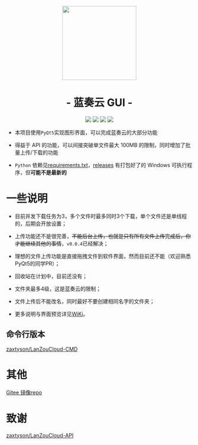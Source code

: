 <p align="center">
<img src="https://pc.woozooo.com/img/logo2.gif" width="200">
</p>

<h1 align="center">- 蓝奏云 GUI -</h1>

<p align="center">
<img src="https://img.shields.io/badge/version-0.0.5-blue?logo=iCloud">
<img src="https://img.shields.io/badge/support-Windows-blue?logo=Windows">
<img src="https://img.shields.io/badge/support-Linux-yellow?logo=Linux">
<img src="https://img.shields.io/badge/support-MacOS-green?logo=apple">
</p>

- 本项目使用`PyQt5`实现图形界面，可以完成蓝奏云的大部分功能

- 得益于 API 的功能，可以间接突破单文件最大 100MB 的限制，同时增加了批量上传/下载的功能

- `Python` 依赖见[requirements.txt](https://github.com/rachpt/lanzou-gui/blob/master/requirements.txt)，[releases](https://github.com/rachpt/lanzou-gui/releases) 有打包好了的 Windows 可执行程序，但**可能不是最新的**


# 一些说明
- 目前并发下载任务为3，多个文件时最多同时3个下载，单个文件还是单线程的，后期会开放设置；

- 上传功能还不是很完善，~~不能后台上传，也就是只有所有文件上传完成后，你才能继续其他的事情~~，`v0.0.4`已经解决；

- 理想的文件上传功能是直接拖拽文件到软件界面，然而目前还不能（欢迎熟悉PyQt5的同学PR）；

- 回收站在计划中，目前还没有；

- 文件夹最多4级，这是蓝奏云的限制；

- 文件上传后不能改名，同时最好不要创建相同名字的文件夹；

- 更多说明与界面预览详见[WiKi](https://github.com/rachpt/lanzou-gui/wiki)。

## 命令行版本

[zaxtyson/LanZouCloud-CMD](https://github.com/zaxtyson/LanZouCloud-CMD)


# 其他

[Gitee 镜像repo](https://gitee.com/rachpt/lanzou-gui)

# 致谢

[zaxtyson/LanZouCloud-API](https://github.com/zaxtyson/LanZouCloud-API)
